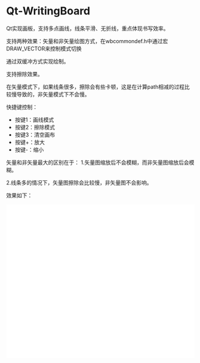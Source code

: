 # Qt-WritingBoard
Qt实现画板，支持多点画线，线条平滑、无折线，重点体现书写效率。

支持两种效果：矢量和非矢量绘图方式，在wbcommondef.h中通过宏DRAW_VECTOR来控制模式切换

通过双缓冲方式实现绘制。

支持擦除效果。

在矢量模式下，如果线条很多，擦除会有些卡顿，这是在计算path相减的过程比较慢导致的，非矢量模式下不会慢。

快捷键控制：

- 按键1：画线模式
- 按键2：擦除模式
- 按键3：清空画布
- 按键+：放大
- 按键-：缩小

矢量和非矢量最大的区别在于：
1.矢量图缩放后不会模糊，而非矢量图缩放后会模糊。

2.线条多的情况下，矢量图擦除会比较慢，非矢量图不会影响。

效果如下：

<img src="https://github.com/luoyayun361/Qt-WritingBoard/blob/master/GIF.gif"/>


